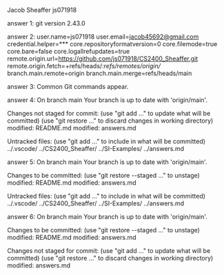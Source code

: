 Jacob Sheaffer
js071918

answer 1: git version 2.43.0

answer 2: user.name=js071918
user.email=jacob45692@gmail.com
credential.helper=***
core.repositoryformatversion=0
core.filemode=true
core.bare=false
core.logallrefupdates=true
remote.origin.url=https://github.com/js071918/CS2400_Sheaffer.git
remote.origin.fetch=+refs/heads/*:refs/remotes/origin/*
branch.main.remote=origin
branch.main.merge=refs/heads/main

answer 3: Common Git commands appear.
 
answer 4: On branch main
Your branch is up to date with 'origin/main'.

Changes not staged for commit:
  (use "git add <file>..." to update what will be committed)
  (use "git restore <file>..." to discard changes in working directory)
        modified:   README.md
        modified:   answers.md

Untracked files:
  (use "git add <file>..." to include in what will be committed)
        ../.vscode/
        ../CS2400_Sheaffer/
        ../SI-Examples/
        ../answers.md
    
answer 5: On branch main
Your branch is up to date with 'origin/main'.

Changes to be committed:
  (use "git restore --staged <file>..." to unstage)
        modified:   README.md
        modified:   answers.md

Untracked files:
  (use "git add <file>..." to include in what will be committed)
        ../.vscode/
        ../CS2400_Sheaffer/
        ../SI-Examples/
        ../answers.md


answer 6: On branch main
Your branch is up to date with 'origin/main'.

Changes to be committed:
  (use "git restore --staged <file>..." to unstage)
        modified:   README.md
        modified:   answers.md

Changes not staged for commit:
  (use "git add <file>..." to update what will be committed)
  (use "git restore <file>..." to discard changes in working directory)
        modified:   answers.md
